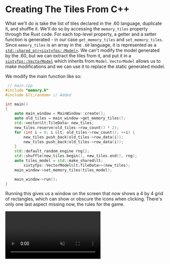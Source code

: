 # Creating The Tiles From C++

What we'll do is take the list of tiles declared in the .60 language, duplicate it, and shuffle it.
We'll do so by accessing the `memory_tiles` property through the Rust code. For each top-level property,
a getter and a setter function is generated - in our case `get_memory_tiles` and `set_memory_tiles`.
Since `memory_tiles` is an array in the `.60` language, it is represented as a [`std::shared_ptr<sixtyfps::Model>`](https://sixtyfps.io/docs/cpp/api/classsixtyfps_1_1model).
We can't modify the model generated by the .60, but we can extract the tiles from it, and put it
in a [`sixtyfps::VectorModel`](https://sixtyfps.io/docs/cpp/api/classsixtyfps_1_1vectormodel) which inherits from `Model`.
`VectorModel` allows us to make modifications and we can use it to replace the static generated model.

We modify the main function like so:

```cpp
 // main.cpp
#include "memory.h"
#include &lt;random> // Added

int main()
{
    auto main_window = MainWindow::create();
    auto old_tiles = main_window->get_memory_tiles();
    std::vector&lt;TileData> new_tiles;
    new_tiles.reserve(old_tiles->row_count() * 2);
    for (int i = 0; i &lt; old_tiles->row_count(); ++i) {
        new_tiles.push_back(old_tiles->row_data(i));
        new_tiles.push_back(old_tiles->row_data(i));
    }
    std::default_random_engine rng{};
    std::shuffle(new_tiles.begin(), new_tiles.end(), rng);
    auto tiles_model = std::make_shared&lt;
        sixtyfps::VectorModel&lt;TileData>>(new_tiles);
    main_window->set_memory_tiles(tiles_model);

    main_window->run();
}
```

Running this gives us a window on the screen that now shows a 4 by 4 grid of rectangles, which can show or obscure
the icons when clicking. There's only one last aspect missing now, the rules for the game.

<video autoplay loop muted playsinline src="https://sixtyfps.io/blog/memory-game-tutorial/creating-the-tiles-from-rust.mp4"></video>

